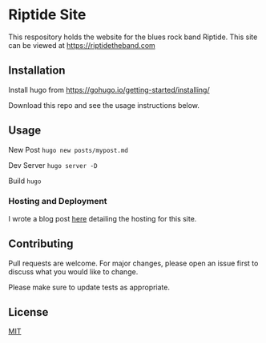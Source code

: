 # Riptide Site
This respository holds the website for the blues rock band Riptide. This site can be viewed at https://riptidetheband.com

## Installation

Install hugo from https://gohugo.io/getting-started/installing/

Download this repo and see the usage instructions below.

## Usage
New Post
`hugo new posts/mypost.md`

Dev Server
`hugo server -D`

Build
`hugo`

### Hosting and Deployment
I wrote a blog post [here](./content/posts/hosting-on-s3.md) detailing the hosting for this site.

## Contributing
Pull requests are welcome. For major changes, please open an issue first to discuss what you would like to change.

Please make sure to update tests as appropriate.

## License
[MIT](https://choosealicense.com/licenses/mit/)
